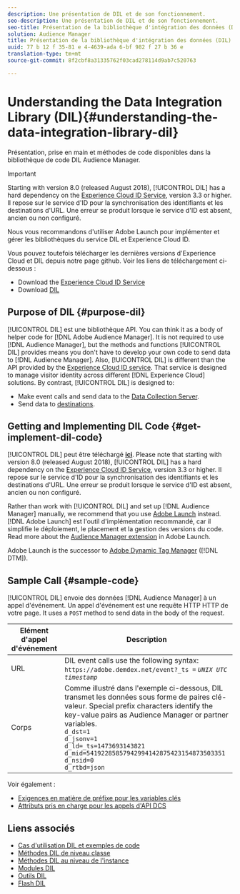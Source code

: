 ```yaml
---
description: Une présentation de DIL et de son fonctionnement.
seo-description: Une présentation de DIL et de son fonctionnement.
seo-title: Présentation de la bibliothèque d'intégration des données (DIL)
solution: Audience Manager
title: Présentation de la bibliothèque d'intégration des données (DIL)
uuid: 77 b 12 f 35-81 e 4-4639-ada 6-bf 982 f 27 b 36 e
translation-type: tm+mt
source-git-commit: 8f2cbf8a31335762f03cad278114d9ab7c520763

---
```



# Understanding the Data Integration Library (DIL){#understanding-the-data-integration-library-dil}

Présentation, prise en main et méthodes de code disponibles dans la bibliothèque de code DIL Audience Manager.

>[!IMPORTANT]
>
>Starting with version 8.0 (released August 2018), [!UICONTROL DIL] has a hard dependency on the [Experience Cloud ID Service](https://marketing.adobe.com/resources/help/en_US/mcvid/), version 3.3 or higher. Il repose sur le service d&#39;ID pour la synchronisation des identifiants et les destinations d&#39;URL. Une erreur se produit lorsque le service d&#39;ID est absent, ancien ou non configuré.
>
>Nous vous recommandons d&#39;utiliser Adobe Launch pour implémenter et gérer les bibliothèques du service DIL et Experience Cloud ID.

Vous pouvez toutefois télécharger les dernières versions d&#39;Experience Cloud et DIL depuis notre page github. Voir les liens de téléchargement ci-dessous :

* Download the [Experience Cloud ID Service](https://github.com/Adobe-Marketing-Cloud/id-service/releases)
* Download [DIL](https://github.com/Adobe-Marketing-Cloud/dil/releases)

## Purpose of DIL {#purpose-dil}

[!UICONTROL DIL] est une bibliothèque API. You can think it as a body of helper code for [!DNL Adobe Audience Manager]. It is not required to use [!DNL Audience Manager], but the methods and functions [!UICONTROL DIL] provides means you don&#39;t have to develop your own code to send data to [!DNL Audience Manager]. Also, [!UICONTROL DIL] is different than the API provided by the [Experience Cloud ID service](https://marketing.adobe.com/resources/help/en_US/mcvid/). That service is designed to manage visitor identity across different [!DNL Experience Cloud] solutions. By contrast, [!UICONTROL DIL] is designed to:

* Make event calls and send data to the [Data Collection Server](../reference/system-components/components-data-collection.md).
* Send data to [destinations](../features/destinations/destinations.md).

## Getting and Implementing DIL Code {#get-implement-dil-code}

[!UICONTROL DIL] peut être téléchargé **[ici](https://github.com/Adobe-Marketing-Cloud/dil/releases)**. Please note that starting with version 8.0 (released August 2018), [!UICONTROL DIL] has a hard dependency on the [Experience Cloud ID Service](https://marketing.adobe.com/resources/help/en_US/mcvid/), version 3.3 or higher. Il repose sur le service d&#39;ID pour la synchronisation des identifiants et les destinations d&#39;URL. Une erreur se produit lorsque le service d&#39;ID est absent, ancien ou non configuré.

Rather than work with [!UICONTROL DIL] and set up [!DNL Audience Manager] manually, we recommend that you use [Adobe Launch](https://docs.adobelaunch.com/) instead. [!DNL Adobe Launch] est l&#39;outil d&#39;implémentation recommandé, car il simplifie le déploiement, le placement et la gestion des versions du code. Read more about the [Audience Manager extension](https://docs.adobelaunch.com/extension-reference/web/adobe-audience-manager-extension) in Adobe Launch.

Adobe Launch is the successor to [Adobe Dynamic Tag Manager](https://marketing.adobe.com/resources/help/en_US/dtm/c_overview.html) ([!DNL DTM]).

## Sample Call {#sample-code}

[!UICONTROL DIL] envoie des données [!DNL Audience Manager] à un appel d&#39;événement. Un appel d&#39;événement est une requête HTTP HTTP de votre page. It uses a `POST` method to send data in the body of the request.

| Elément d&#39;appel d&#39;événement | Description |
|--- |--- |
| URL | DIL event calls use the following syntax: `https://adobe.demdex.net/event?_ts =` *`UNIX UTC timestamp`* |
| Corps | Comme illustré dans l&#39;exemple ci-dessous, DIL transmet les données sous forme de paires clé-valeur. Special prefix characters identify the key-value pairs as Audience Manager or partner variables.<br>`d_dst=1`<br>`d_jsonv=1`<br>`d_ld=_ts=1473693143821`<br>`d_mid=54192285857942994142875423154873503351`<br>`d_nsid=0`<br>`d_rtbd=json`<br> |

Voir également :
* [Exigences en matière de préfixe pour les variables clés](../features/traits/trait-variable-prefixes.md)
* [Attributs pris en charge pour les appels d&#39;API DCS](../api/dcs-intro/dcs-api-reference/dcs-keys.md)

## Liens associés

* [Cas d&#39;utilisation DIL et exemples de code](/help/using/dil/dil-use-cases.md)
* [Méthodes DIL de niveau classe](/help/using/dil/dil-class-overview/dil-start.md)
* [Méthodes DIL au niveau de l&#39;instance](/help/using/dil/dil-instance-methods.md)
* [Modules DIL](/help/using/dil/dil-modules.md)
* [Outils DIL](/help/using/dil/dil-tools.md)
* [Flash DIL](/help/using/dil/dil-flash.md)